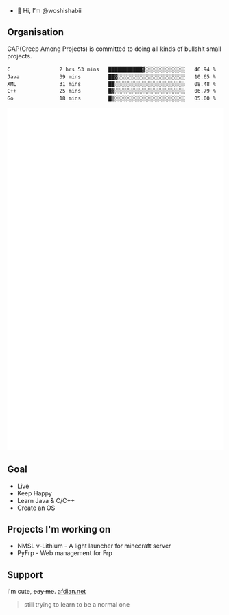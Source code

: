 - 👋 Hi, I’m @woshishabii

## Organisation

CAP(Creep Among Projects) is committed to doing all kinds of bullshit small projects.

<!--START_SECTION:waka-->

```txt
C                2 hrs 53 mins   ███████████▓░░░░░░░░░░░░░   46.94 %
Java             39 mins         ██▓░░░░░░░░░░░░░░░░░░░░░░   10.65 %
XML              31 mins         ██░░░░░░░░░░░░░░░░░░░░░░░   08.48 %
C++              25 mins         █▓░░░░░░░░░░░░░░░░░░░░░░░   06.79 %
Go               18 mins         █▒░░░░░░░░░░░░░░░░░░░░░░░   05.00 %
```

<!--END_SECTION:waka-->

![card](https://github.com/woshishabii/netease-cloud-music-card/blob/main/card.svg)

## Goal
- Live
- Keep Happy
- Learn Java & C/C++
- Create an OS

## Projects I'm working on

- NMSL v-Lithium - A light launcher for minecraft server
- PyFrp - Web management for Frp


## Support
I'm cute, ~~pay me~~.
[afdian.net](https://afdian.net/a/woshishabi)

> still trying to learn to be a normal one

<!---
woshishabii/woshishabii is a ✨ special ✨ repository because its `README.md` (this file) appears on your GitHub profile.
You can click the Preview link to take a look at your changes.
--->
